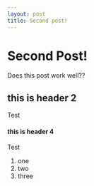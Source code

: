 ```yaml
---
layout: post
title: Second post!
---
```


# Second Post!
Does this post work well??

## this is header 2
Test

#### this is header 4
Test

1. one
1. two
1. three
